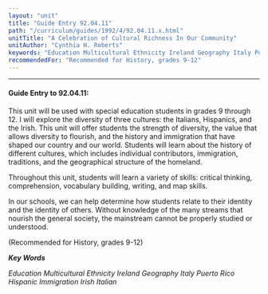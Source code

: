 ```yaml
---
layout: "unit"
title: "Guide Entry 92.04.11"
path: "/curriculum/guides/1992/4/92.04.11.x.html"
unitTitle: "A Celebration of Cultural Richness In Our Community"
unitAuthor: "Cynthia H. Roberts"
keywords: "Education Multicultural Ethnicity Ireland Geography Italy Puerto Rico Hispanic Immigration Irish Italian"
recommendedFor: "Recommended for History, grades 9-12"
---
```

<body>
<hr/>
<h4>
Guide Entry to 92.04.11:
</h4>
This unit will be used with special education students in grades 9 through 12. I will explore the diversity of three cultures: the Italians, Hispanics, and the Irish. This unit will offer students the strength of diversity, the value that allows diversity to flourish, and the history and immigration that have shaped our country and our world. Students will learn about the history of different cultures, which includes individual contributors, immigration, traditions, and the geographical structure of the homeland.
<p>
Throughout this unit, students will learn a variety of skills: critical thinking, comprehension, vocabulary building, writing, and map skills.
</p>
<p>
In our schools, we can help determine how students relate to their identity and the identity of others. Without knowledge of the many streams that nourish the general society, the mainstream cannot be properly studied or understood.
</p>
<p>
(Recommended for History, grades 9-12)
</p>
<p>
<b>
<i>
Key Words
</i>
</b>
<br/>
</p>
<p>
<i>
Education Multicultural Ethnicity Ireland Geography Italy Puerto Rico Hispanic Immigration Irish Italian
</i>
</p>
</body>
